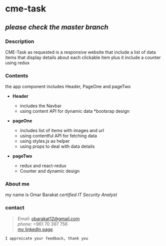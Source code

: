 # cme-task

_please check the master branch_
---
### **Description**
CME-Task as requested is a responsive website that include a list of data items that display details about each clickable item
plus it include a counter using redux

### **Contents**
the app component includes Header, PageOne and pageTwo
* **Header** 
  * includes the Navbar
  * using content API for dynamic data
  *bootsrap design
  
* **pageOne**
  * includes list of items with images and url
  * using contentful API for fetching data
  * using styles.js as helper
  * using props to deal with data details
  
* **pageTwo**
  * redux and react-redux
  * Counter and dynamic design


### **About me**
my name is Omar Barakat _certified IT Security Analyst_

### **contact**
>_Email:_ obarakat12@gmail.com  
_phone:_ +961 70 397 756  
[my linkedIn page](https://lb.linkedin.com/in/omar-barakat-b20287a3)

```I appreicate your feedback, thank you```
